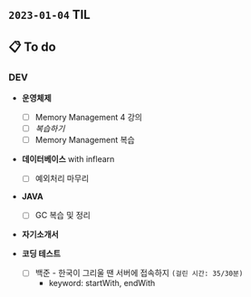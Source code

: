 ## `2023-01-04` TIL

## 📋 To do

### DEV

+ **운영체제**
  + [ ] Memory Management 4 강의
  + [ ] _복습하기_
  + [ ] Memory Management 복습

+ **데이터베이스** with inflearn
  + [ ] 예외처리 마무리

+ **JAVA**
  + [ ] GC 복습 및 정리

+ **자기소개서**

+ **코딩 테스트**
  + [ ] 백준 - 한국이 그리울 땐 서버에 접속하지 `(걸린 시간: 35/30분)`
    + keyword: startWith, endWith